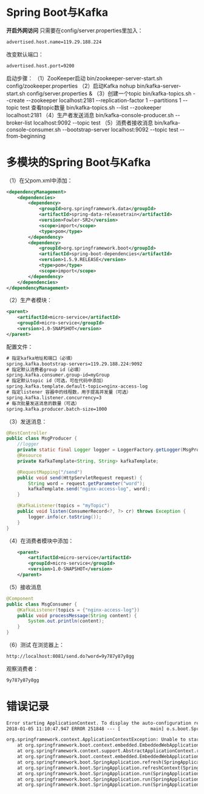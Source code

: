 # Spring Boot与Kafka
**开启外网访问**
只需要在config/server.properties里加入：
```html
advertised.host.name=119.29.188.224
```
改变默认端口：
```html
advertised.host.port=9200
```
启动步骤：
（1）ZooKeeper启动
bin/zookeeper-server-start.sh config/zookeeper.properties
（2）启动Kafka
nohup bin/kafka-server-start.sh config/server.properties  &
（3）创建一个topic
bin/kafka-topics.sh --create --zookeeper localhost:2181 --replication-factor 1 --partitions 1 --topic test
查看topic数量
bin/kafka-topics.sh --list --zookeeper localhost:2181
（4）生产者发送消息
bin/kafka-console-producer.sh --broker-list localhost:9092 --topic test
（5）消费者接收消息
bin/kafka-console-consumer.sh --bootstrap-server localhost:9092 --topic test --from-beginning

# 多模块的Spring Boot与Kafka
（1）在父pom.xml中添加：
```xml
<dependencyManagement>
    <dependencies>
        <dependency>
            <groupId>org.springframework.data</groupId>
            <artifactId>spring-data-releasetrain</artifactId>
            <version>Fowler-SR2</version>
            <scope>import</scope>
            <type>pom</type>
        </dependency>
        <dependency>
            <groupId>org.springframework.boot</groupId>
            <artifactId>spring-boot-dependencies</artifactId>
            <version>1.5.9.RELEASE</version>
            <type>pom</type>
            <scope>import</scope>
        </dependency>
    </dependencies>
</dependencyManagement>
```
（2）生产者模块：
```xml
<parent>
    <artifactId>micro-service</artifactId>
    <groupId>micro-service</groupId>
    <version>1.0-SNAPSHOT</version>
</parent>
```
配置文件：
```html
# 指定kafka地址和端口（必填）
spring.kafka.bootstrap-servers=119.29.188.224:9092
# 指定默认消费者group id（必填）
spring.kafka.consumer.group-id=myGroup
# 指定默认topic id（可选，可在代码中添加）
spring.kafka.template.default-topic=nginx-access-log
# 指定listener 容器中的线程数，用于提高并发量（可选）
spring.kafka.listener.concurrency=3
# 每次批量发送消息的数量（可选）
spring.kafka.producer.batch-size=1000
```


（3）发送消息：
```java
@RestController
public class MsgProducer {
    //logger
    private static final Logger logger = LoggerFactory.getLogger(MsgProducer.class);
    @Resource
    private KafkaTemplate<String, String> kafkaTemplate;

    @RequestMapping("/send")
    public void send(HttpServletRequest request) {
        String word = request.getParameter("word");
        kafkaTemplate.send("nginx-access-log", word);
    }

    @KafkaListener(topics = "myTopic")
    public void listen(ConsumerRecord<?, ?> cr) throws Exception {
        logger.info(cr.toString());
    }
}
```
（4）在消费者模块中添加：
```xml
    <parent>
        <artifactId>micro-service</artifactId>
        <groupId>micro-service</groupId>
        <version>1.0-SNAPSHOT</version>
    </parent>
```

（5）接收消息
```java
@Component
public class MsgConsumer {
    @KafkaListener(topics = {"nginx-access-log"})
    public void processMessage(String content) {
        System.out.println(content);
    }
}
```

（6）测试
在浏览器上：
```html
http://localhost:8081/send.do?word=9y787y87y8gg
```
观察消费者：
```html
9y787y87y8gg
```




















# 错误记录
```html
Error starting ApplicationContext. To display the auto-configuration report re-run your application with 'debug' enabled.
2018-01-05 11:10:47.947 ERROR 251848 --- [           main] o.s.boot.SpringApplication               : Application startup failed

org.springframework.context.ApplicationContextException: Unable to start embedded container; nested exception is org.springframework.boot.context.embedded.EmbeddedServletContainerException: Unable to start embedded Tomcat
	at org.springframework.boot.context.embedded.EmbeddedWebApplicationContext.onRefresh(EmbeddedWebApplicationContext.java:137) ~[spring-boot-1.5.9.RELEASE.jar:1.5.9.RELEASE]
	at org.springframework.context.support.AbstractApplicationContext.refresh(AbstractApplicationContext.java:537) ~[spring-context-4.3.11.RELEASE.jar:4.3.11.RELEASE]
	at org.springframework.boot.context.embedded.EmbeddedWebApplicationContext.refresh(EmbeddedWebApplicationContext.java:122) ~[spring-boot-1.5.9.RELEASE.jar:1.5.9.RELEASE]
	at org.springframework.boot.SpringApplication.refresh(SpringApplication.java:693) [spring-boot-1.5.9.RELEASE.jar:1.5.9.RELEASE]
	at org.springframework.boot.SpringApplication.refreshContext(SpringApplication.java:360) [spring-boot-1.5.9.RELEASE.jar:1.5.9.RELEASE]
	at org.springframework.boot.SpringApplication.run(SpringApplication.java:303) [spring-boot-1.5.9.RELEASE.jar:1.5.9.RELEASE]
	at org.springframework.boot.SpringApplication.run(SpringApplication.java:1118) [spring-boot-1.5.9.RELEASE.jar:1.5.9.RELEASE]
	at org.springframework.boot.SpringApplication.run(SpringApplication.java:1107) [spring-boot-1.5.9.RELEASE.jar:1.5.9.RELEASE]
```






